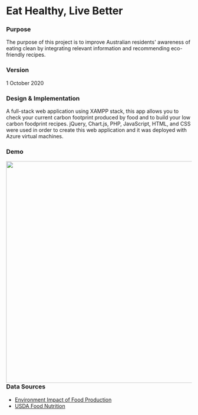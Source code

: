 # Eat Healthy, Live Better
 
 
### Purpose
The purpose of this project is to improve Australian residents' awareness of eating clean by integrating relevant information and recommending eco-friendly recipes. 


### Version
1 October 2020


### Design & Implementation
A full-stack web application using XAMPP stack, this app allows you to check your current carbon footprint produced by food and to build your low carbon foodprint recipes. jQuery, Chart.js, PHP, JavaScript, HTML, and CSS were used in order to create this web application and it was deployed with Azure virtual machines.


### Demo
[<img style="float: left" width="600" src="images/eat_healthy_demo.gif">](https://github.com/mijikm/carbon-footprint/blob/master/images/eat_healthy_demo.gif)
</br>


### Data Sources
* [Environment Impact of Food Production](https://www.kaggle.com/selfvivek/environment-impact-of-food-production)
* [USDA Food Nutrition](https://ndb.nal.usda.gov/)
